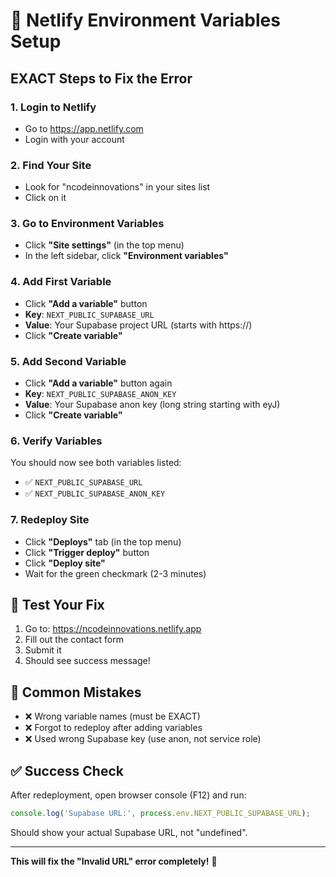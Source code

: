 # 🎯 Netlify Environment Variables Setup

## EXACT Steps to Fix the Error

### 1. Login to Netlify
- Go to https://app.netlify.com
- Login with your account

### 2. Find Your Site
- Look for "ncodeinnovations" in your sites list
- Click on it

### 3. Go to Environment Variables
- Click **"Site settings"** (in the top menu)
- In the left sidebar, click **"Environment variables"**

### 4. Add First Variable
- Click **"Add a variable"** button
- **Key**: `NEXT_PUBLIC_SUPABASE_URL`
- **Value**: Your Supabase project URL (starts with https://)
- Click **"Create variable"**

### 5. Add Second Variable
- Click **"Add a variable"** button again
- **Key**: `NEXT_PUBLIC_SUPABASE_ANON_KEY`
- **Value**: Your Supabase anon key (long string starting with eyJ)
- Click **"Create variable"**

### 6. Verify Variables
You should now see both variables listed:
- ✅ `NEXT_PUBLIC_SUPABASE_URL`
- ✅ `NEXT_PUBLIC_SUPABASE_ANON_KEY`

### 7. Redeploy Site
- Click **"Deploys"** tab (in the top menu)
- Click **"Trigger deploy"** button
- Click **"Deploy site"**
- Wait for the green checkmark (2-3 minutes)

## 🎉 Test Your Fix
1. Go to: https://ncodeinnovations.netlify.app
2. Fill out the contact form
3. Submit it
4. Should see success message!

## 🚨 Common Mistakes
- ❌ Wrong variable names (must be EXACT)
- ❌ Forgot to redeploy after adding variables
- ❌ Used wrong Supabase key (use anon, not service role)

## ✅ Success Check
After redeployment, open browser console (F12) and run:
```javascript
console.log('Supabase URL:', process.env.NEXT_PUBLIC_SUPABASE_URL);
```

Should show your actual Supabase URL, not "undefined".

---

**This will fix the "Invalid URL" error completely!** 🚀